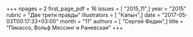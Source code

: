 +++
npages = 2
first_page_pdf = 16
issues = [ "2015_11",]
year = "2015"
rubric = "Две трети правды"
illustrators = [ "Капыч",]
date = "2017-05-03T00:17:33+03:00"
month = "11"
authors = [ "Сергей Федин",]
title = "Пикассо, Вольф Мессинг и Раневская"
+++
